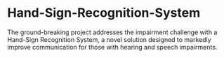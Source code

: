 # Hand-Sign-Recognition-System
The ground-breaking project addresses the impairment challenge with a Hand-Sign Recognition System, a novel solution designed to markedly improve communication for those with hearing and speech impairments.
